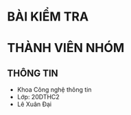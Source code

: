 # BÀI KIỂM TRA
# THÀNH VIÊN NHÓM
## THÔNG TIN
* Khoa Công nghệ thông tin
* Lớp: 20DTHC2
* Lê Xuân Đại